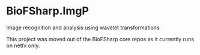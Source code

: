 # BioFSharp.ImgP
Image recognition and analysis using wavelet transformations 

This project was moved out of the BioFSharp core repos as it currently runs on netfx only.
